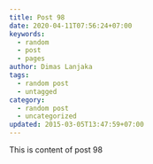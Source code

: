 ```yaml
---
title: Post 98
date: 2020-04-11T07:56:24+07:00
keywords:
  - random
  - post
  - pages
author: Dimas Lanjaka
tags:
  - random post
  - untagged
category:
  - random post
  - uncategorized
updated: 2015-03-05T13:47:59+07:00
---
```

This is content of post 98
